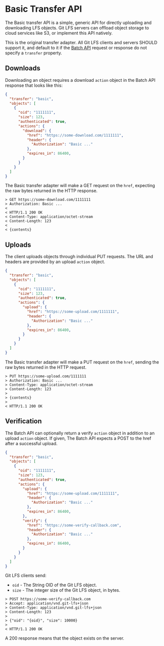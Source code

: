 # Basic Transfer API

The Basic transfer API is a simple, generic API for directly uploading and
downloading LFS objects. Git LFS servers can offload object storage to cloud
services like S3, or implement this API natively.

This is the original transfer adapter. All Git LFS clients and servers SHOULD
support it, and default to it if the [Batch API](./batch.md) request or response
do not specify a `transfer` property.

## Downloads

Downloading an object requires a download `action` object in the Batch API
response that looks like this:

```json
{
  "transfer": "basic",
  "objects": [
    {
      "oid": "1111111",
      "size": 123,
      "authenticated": true,
      "actions": {
        "download": {
          "href": "https://some-download.com/1111111",
          "header": {
            "Authorization": "Basic ..."
          },
          "expires_in": 86400,
        }
      }
    }
  ]
}
```

The Basic transfer adapter will make a GET request on the `href`, expecting the
raw bytes returned in the HTTP response.

```
> GET https://some-download.com/1111111
> Authorization: Basic ...
<
< HTTP/1.1 200 OK
< Content-Type: application/octet-stream
< Content-Length: 123
<
< {contents}
```

## Uploads

The client uploads objects through individual PUT requests. The URL and headers
are provided by an upload `action` object.

```json
{
  "transfer": "basic",
  "objects": [
    {
      "oid": "1111111",
      "size": 123,
      "authenticated": true,
      "actions": {
        "upload": {
          "href": "https://some-upload.com/1111111",
          "header": {
            "Authorization": "Basic ..."
          },
          "expires_in": 86400,
        }
      }
    }
  ]
}
```

The Basic transfer adapter will make a PUT request on the `href`, sending the
raw bytes returned in the HTTP request.

```
> PUT https://some-upload.com/1111111
> Authorization: Basic ...
> Content-Type: application/octet-stream
> Content-Length: 123
>
> {contents}
>
< HTTP/1.1 200 OK
```

## Verification

The Batch API can optionally return a verify `action` object in addition to an
upload `action` object. If given, The Batch API expects a POST to the href
after a successful upload.

```json
{
  "transfer": "basic",
  "objects": [
    {
      "oid": "1111111",
      "size": 123,
      "authenticated": true,
      "actions": {
        "upload": {
          "href": "https://some-upload.com/1111111",
          "header": {
            "Authorization": "Basic ..."
          },
          "expires_in": 86400,
        },
        "verify": {
          "href": "https://some-verify-callback.com",
          "header": {
            "Authorization": "Basic ..."
          },
          "expires_in": 86400,
        }
      }
    }
  ]
}
```

Git LFS clients send:

* `oid` - The String OID of the Git LFS object.
* `size` - The integer size of the Git LFS object, in bytes.

```
> POST https://some-verify-callback.com
> Accept: application/vnd.git-lfs+json
> Content-Type: application/vnd.git-lfs+json
> Content-Length: 123
>
> {"oid": "{oid}", "size": 10000}
>
< HTTP/1.1 200 OK
```

A 200 response means that the object exists on the server.
